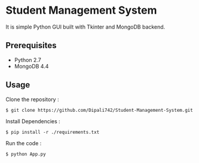 # Student Management System

It is simple Python GUI built with Tkinter and MongoDB backend.

## Prerequisites
- Python 2.7
- MongoDB 4.4

## Usage
 Clone the repository :
```
$ git clone https://github.com/Dipali742/Student-Management-System.git
```
 Install Dependencies :
```
$ pip install -r ./requirements.txt
```
 Run the code :
```
$ python App.py
```






